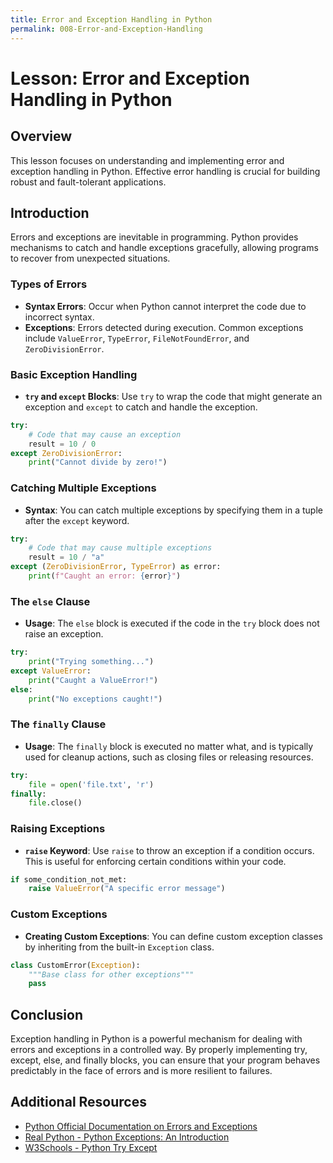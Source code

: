 ```yaml
---
title: Error and Exception Handling in Python
permalink: 008-Error-and-Exception-Handling
---
```


# Lesson: Error and Exception Handling in Python

## Overview
This lesson focuses on understanding and implementing error and exception handling in Python. Effective error handling is crucial for building robust and fault-tolerant applications.

## Introduction

Errors and exceptions are inevitable in programming. Python provides mechanisms to catch and handle exceptions gracefully, allowing programs to recover from unexpected situations.

### Types of Errors

- **Syntax Errors**: Occur when Python cannot interpret the code due to incorrect syntax.
- **Exceptions**: Errors detected during execution. Common exceptions include `ValueError`, `TypeError`, `FileNotFoundError`, and `ZeroDivisionError`.

### Basic Exception Handling

- **`try` and `except` Blocks**: Use `try` to wrap the code that might generate an exception and `except` to catch and handle the exception.

```python
try:
    # Code that may cause an exception
    result = 10 / 0
except ZeroDivisionError:
    print("Cannot divide by zero!")
```

### Catching Multiple Exceptions

- **Syntax**: You can catch multiple exceptions by specifying them in a tuple after the `except` keyword.

```python
try:
    # Code that may cause multiple exceptions
    result = 10 / "a"
except (ZeroDivisionError, TypeError) as error:
    print(f"Caught an error: {error}")
```

### The `else` Clause

- **Usage**: The `else` block is executed if the code in the `try` block does not raise an exception.

```python
try:
    print("Trying something...")
except ValueError:
    print("Caught a ValueError!")
else:
    print("No exceptions caught!")
```

### The `finally` Clause

- **Usage**: The `finally` block is executed no matter what, and is typically used for cleanup actions, such as closing files or releasing resources.

```python
try:
    file = open('file.txt', 'r')
finally:
    file.close()
```

### Raising Exceptions

- **`raise` Keyword**: Use `raise` to throw an exception if a condition occurs. This is useful for enforcing certain conditions within your code.

```python
if some_condition_not_met:
    raise ValueError("A specific error message")
```

### Custom Exceptions

- **Creating Custom Exceptions**: You can define custom exception classes by inheriting from the built-in `Exception` class.

```python
class CustomError(Exception):
    """Base class for other exceptions"""
    pass
```

## Conclusion

Exception handling in Python is a powerful mechanism for dealing with errors and exceptions in a controlled way. By properly implementing try, except, else, and finally blocks, you can ensure that your program behaves predictably in the face of errors and is more resilient to failures.

## Additional Resources

- [Python Official Documentation on Errors and Exceptions](https://docs.python.org/3/tutorial/errors.html)
- [Real Python - Python Exceptions: An Introduction](https://realpython.com/python-exceptions/)
- [W3Schools - Python Try Except](https://www.w3schools.com/python/python_try_except.asp)
